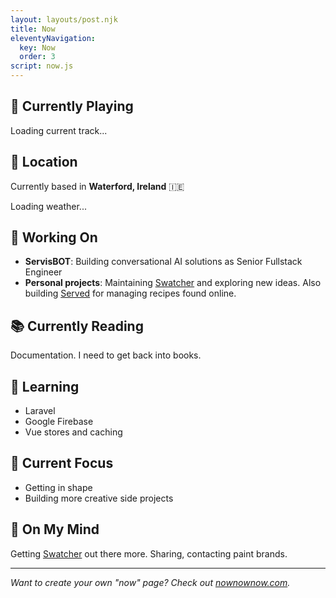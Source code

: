 ```yaml
---
layout: layouts/post.njk
title: Now
eleventyNavigation:
  key: Now
  order: 3
script: now.js
---
```


## 🎵 Currently Playing

<div id="now-playing" class="now-playing-widget">
  <div class="loading">Loading current track...</div>
</div>

## 📍 Location

Currently based in **Waterford, Ireland** 🇮🇪

<div id="current-weather" class="weather-widget">
  <div class="loading">Loading weather...</div>
</div>

<script>
// Immediately load cached data before main script loads
(function() {
  const CACHE_TIMEOUT = 10 * 60 * 1000; // 10 minutes

  function getCache(key) {
    try {
      const cached = localStorage.getItem(`nowPage_${key}`);
      return cached ? JSON.parse(cached) : null;
    } catch {
      return null;
    }
  }

  function renderNowPlaying(track) {
    return `
      <div class="track-info">
        ${track.albumImage ? `<img src="${track.albumImage}" alt="${track.album}" class="album-art">` : ''}
        <div class="track-details">
          <div class="track-name">${track.name}</div>
          <div class="track-artist">${track.artist}</div>
        </div>
      </div>
    `;
  }

  function renderWeather(weather) {
    return `
      <div class="weather-info">
        <div class="weather-details">
          <div class="temperature">${weather.temperature}°C</div>
          <div class="description">${weather.description}</div>
        </div>
      </div>
    `;
  }

  // Load cached music data
  const nowPlayingContainer = document.getElementById('now-playing');
  if (nowPlayingContainer) {
    const cachedMusic = getCache('nowPlaying');
    if (cachedMusic && cachedMusic.data && (Date.now() - cachedMusic.timestamp) < CACHE_TIMEOUT) {
      if (cachedMusic.data.name && cachedMusic.data.artist) {
        nowPlayingContainer.innerHTML = renderNowPlaying(cachedMusic.data);
        nowPlayingContainer.classList.add('playing');
      }
    }
  }

  // Load cached weather data
  const weatherContainer = document.getElementById('current-weather');
  if (weatherContainer) {
    const cachedWeather = getCache('weather');
    if (cachedWeather && cachedWeather.data && (Date.now() - cachedWeather.timestamp) < CACHE_TIMEOUT) {
      if (cachedWeather.data.temperature !== undefined) {
        weatherContainer.innerHTML = renderWeather(cachedWeather.data);
        weatherContainer.classList.add('loaded');
      }
    }
  }
})();
</script>

## 🔭 Working On

- **ServisBOT**: Building conversational AI solutions as Senior Fullstack Engineer
- **Personal projects**: Maintaining [Swatcher](https://swatcher.ie) and exploring new ideas. Also building [Served](https://servedapp.ie) for managing recipes found online.

## 📚 Currently Reading

Documentation. I need to get back into books.

## 🌱 Learning

- Laravel
- Google Firebase
- Vue stores and caching

## 🎯 Current Focus

- Getting in shape
- Building more creative side projects

## 💭 On My Mind

Getting [Swatcher](https://swatcher.ie) out there more. Sharing, contacting paint brands.

---

*Want to create your own "now" page? Check out [nownownow.com](https://nownownow.com/).*
